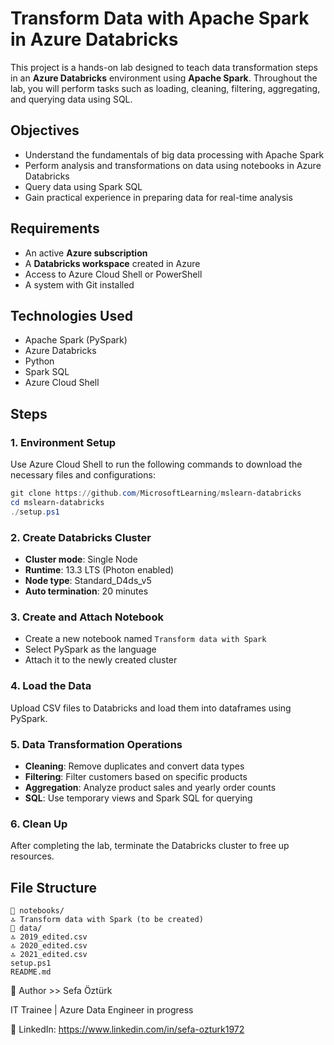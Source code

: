 # Transform Data with Apache Spark in Azure Databricks

This project is a hands-on lab designed to teach data transformation steps in an **Azure Databricks** environment using **Apache Spark**. Throughout the lab, you will perform tasks such as loading, cleaning, filtering, aggregating, and querying data using SQL.

## Objectives

- Understand the fundamentals of big data processing with Apache Spark  
- Perform analysis and transformations on data using notebooks in Azure Databricks  
- Query data using Spark SQL  
- Gain practical experience in preparing data for real-time analysis

## Requirements

- An active **Azure subscription**  
- A **Databricks workspace** created in Azure  
- Access to Azure Cloud Shell or PowerShell  
- A system with Git installed

## Technologies Used

- Apache Spark (PySpark)  
- Azure Databricks  
- Python  
- Spark SQL  
- Azure Cloud Shell

## Steps

### 1. Environment Setup

Use Azure Cloud Shell to run the following commands to download the necessary files and configurations:

```powershell
git clone https://github.com/MicrosoftLearning/mslearn-databricks
cd mslearn-databricks
./setup.ps1
```

### 2. Create Databricks Cluster

- **Cluster mode**: Single Node  
- **Runtime**: 13.3 LTS (Photon enabled)  
- **Node type**: Standard_D4ds_v5  
- **Auto termination**: 20 minutes

### 3. Create and Attach Notebook

- Create a new notebook named `Transform data with Spark`  
- Select PySpark as the language  
- Attach it to the newly created cluster

### 4. Load the Data

Upload CSV files to Databricks and load them into dataframes using PySpark.

### 5. Data Transformation Operations

- **Cleaning**: Remove duplicates and convert data types  
- **Filtering**: Filter customers based on specific products  
- **Aggregation**: Analyze product sales and yearly order counts  
- **SQL**: Use temporary views and Spark SQL for querying

### 6. Clean Up

After completing the lab, terminate the Databricks cluster to free up resources.

## File Structure

```text
📂 notebooks/
🔝️ Transform data with Spark (to be created)
📂 data/
🔝️ 2019_edited.csv
🔝️ 2020_edited.csv
🔝️ 2021_edited.csv
setup.ps1
README.md
```

👤 Author >>  Sefa Öztürk

IT Trainee | Azure Data Engineer in progress

📇 LinkedIn: https://www.linkedin.com/in/sefa-ozturk1972

